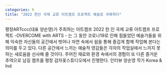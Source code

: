 ```yaml
---
categories: h
title: "2022 한인 국제 교류 아트캠프 프로젝트 예술로 극복하다"
---
```

평창ARTccc(대표 양순영)가 주최하는 아트캠프 2022 한.인 국제 교류 아트캠프 프로젝트 -OVERCOME with ARTS - 는 그 동안 코로나19로 인해 힘들었던 예술가들을 위해 익숙한 자신들의 공간에서 벗어나 자연 속에서 쉼을 통해 즐겁게 함께 작업해 본다는 의미를 두고 있다. 다른 공간에서 느끼는 예술적 영감들은 각자의 작업실에서 느끼지 못하는 새로움을 선사해 줄 것이다. 주어진 재료와 환경 속에서의 경험이 또 다른 즐거운 추억으로 남길 캠프를 평창 감자꽃스튜디오에서 진행한다. 인터뷰 양순영 작가 Korea & Ind